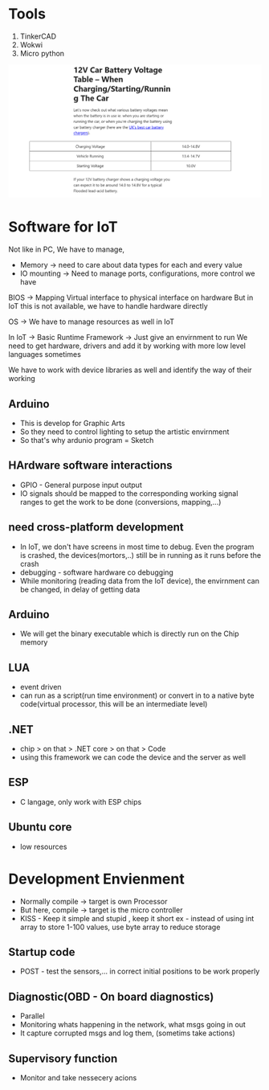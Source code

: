 # Tools
1. TinkerCAD
2. Wokwi
3. Micro python

![alt text](image.png)

# Software for IoT
Not like in PC, We have to manage,
* Memory -> need to care about data types for each and every value
* IO mounting -> Need to manage ports, configurations, more control we have

BIOS -> Mapping Virtual interface to physical interface on hardware
But in IoT this is not available, we have to handle hardware directly

OS -> We have to manage resources as well in IoT

In IoT -> Basic Runtime Framework -> Just give an envirnment to run
We need to get hardware, drivers and add it by working with more low level languages sometimes

We have to work with device libraries as well and identify the way of their working

## Arduino
* This is develop for Graphic Arts
* So they need to control lighting to setup the artistic envirnment
* So that's why ardunio program = Sketch

## HArdware software interactions
* GPIO - General purpose input output 
* IO signals should be mapped to the corresponding working signal ranges to get the work to be done (conversions, mapping,...)

## need cross-platform development
* In IoT, we don't have screens in most time to debug. Even the program is crashed, the devices(mortors,..) still be in running as it runs before the crash
* debugging - software hardware co debugging
* While monitoring (reading data from the IoT device), the envirnment can be changed, in delay of getting data

## Arduino
* We will get the binary executable which is directly run on the Chip memory

## LUA
* event driven
* can run as a script(run time environment) or convert in to a native byte code(virtual processor, this will be an intermediate level)

## .NET
* chip > on that > .NET core > on that > Code
* using this framework we can code the device and the server as well

## ESP
* C langage, only work with ESP chips

## Ubuntu core
* low resources

# Development Envienment
* Normally compile -> target is own Processor
* But here, compile -> target is the micro controller
* KISS - Keep it simple and stupid , keep it short
 ex - instead of using int array to store 1-100 values, use byte array to reduce storage

## Startup code
* POST - test the sensors,... in correct initial positions to be work properly

## Diagnostic(OBD - On board diagnostics)
* Parallel
* Monitoring whats happening in the network, what msgs going in out
* It capture corrupted msgs and log them, (sometims take actions)

## Supervisory function
* Monitor and take nessecery acions
